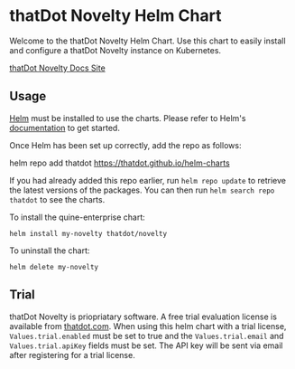 # thatDot Novelty Helm Chart

Welcome to the thatDot Novelty Helm Chart. Use this chart to easily install and
configure a thatDot Novelty instance on Kubernetes.

[thatDot Novelty Docs Site](https://docs.thatdot.com/novelty/getting-started/index.html)

## Usage

[Helm](https://helm.sh) must be installed to use the charts.  Please refer to
Helm's [documentation](https://helm.sh/docs) to get started.

Once Helm has been set up correctly, add the repo as follows:

  helm repo add thatdot https://thatdot.github.io/helm-charts

If you had already added this repo earlier, run `helm repo update` to retrieve
the latest versions of the packages.  You can then run `helm search repo
thatdot` to see the charts.

To install the quine-enterprise chart:

    helm install my-novelty thatdot/novelty

To uninstall the chart:

    helm delete my-novelty

## Trial

thatDot Novelty is priopriatary software. A free trial evaluation license is
available from [thatdot.com](https://www.thatdot.com/free-trial/). When using
this helm chart with a trial license, `Values.trial.enabled` must be set to
true and the `Values.trial.email` and `Values.trial.apiKey` fields must be set.
The API key will be sent via email after registering for a trial license.
